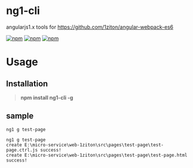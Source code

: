 # ng1-cli
angularjs1.x tools for https://github.com/1ziton/angular-webpack-es6


 [![npm](https://img.shields.io/npm/v/ng1-cli.svg?style=flat-square)](https://www.npmjs.com/package/ng1-cli) [![npm](https://img.shields.io/npm/dt/ng1-cli.svg?style=flat-square)](https://www.npmjs.com/package/ng1-cli) [![npm](https://img.shields.io/npm/l/ng1-cli.svg?style=flat-square)](https://www.npmjs.com/package/ng1-cli)


# Usage

## Installation

> **npm install ng1-cli -g**


## sample

`ng1 g test-page`

```
ng1 g test-page
create E:\micro-service\web-1ziton\src\pages\test-page\test-page.ctrl.js success!
create E:\micro-service\web-1ziton\src\pages\test-page\test-page.html success!
```

